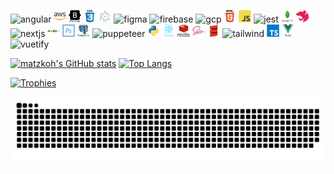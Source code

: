 <p>
  <img width="20" height="20" alt="angular" src="https://angular.io/assets/images/logos/angular/angular.svg" />
  <img width="20" height="20" alt="aws" src="https://raw.githubusercontent.com/devicons/devicon/master/icons/amazonwebservices/amazonwebservices-original-wordmark.svg" />
  <img width="20" height="20" alt="bootstrap" src="https://raw.githubusercontent.com/devicons/devicon/master/icons/bootstrap/bootstrap-plain-wordmark.svg" />
  <img width="20" height="20" alt="css3" src="https://raw.githubusercontent.com/devicons/devicon/master/icons/css3/css3-original-wordmark.svg" />
  <img width="20" height="20" alt="electron" src="https://raw.githubusercontent.com/devicons/devicon/master/icons/electron/electron-original.svg" />
  <img width="20" height="20" alt="figma" src="https://www.vectorlogo.zone/logos/figma/figma-icon.svg" />
  <img width="20" height="20" alt="firebase" src="https://www.vectorlogo.zone/logos/firebase/firebase-icon.svg" />
  <img width="20" height="20" alt="gcp" src="https://www.vectorlogo.zone/logos/google_cloud/google_cloud-icon.svg" />
  <img width="20" height="20" alt="html5" src="https://raw.githubusercontent.com/devicons/devicon/master/icons/html5/html5-original-wordmark.svg" />
  <img width="20" height="20" alt="javascript" src="https://raw.githubusercontent.com/devicons/devicon/master/icons/javascript/javascript-original.svg" />
  <img width="20" height="20" alt="jest" src="https://www.vectorlogo.zone/logos/jestjsio/jestjsio-icon.svg" />
  <img width="20" height="20" alt="mongodb" src="https://raw.githubusercontent.com/devicons/devicon/master/icons/mongodb/mongodb-original-wordmark.svg" />
  <img width="20" height="20" alt="nestjs" src="https://raw.githubusercontent.com/devicons/devicon/master/icons/nestjs/nestjs-plain.svg" />
  <img width="20" height="20" alt="nextjs" src="https://cdn.worldvectorlogo.com/logos/nextjs-2.svg" />
  <img width="20" height="20" alt="nodejs" src="https://raw.githubusercontent.com/devicons/devicon/master/icons/nodejs/nodejs-original-wordmark.svg" />
  <img width="20" height="20" alt="photoshop" src="https://raw.githubusercontent.com/devicons/devicon/master/icons/photoshop/photoshop-line.svg" />
  <img width="20" height="20" alt="postgresql" src="https://raw.githubusercontent.com/devicons/devicon/master/icons/postgresql/postgresql-original-wordmark.svg" />
  <img width="20" height="20" alt="puppeteer" src="https://www.vectorlogo.zone/logos/pptrdev/pptrdev-official.svg" />
  <img width="20" height="20" alt="python" src="https://raw.githubusercontent.com/devicons/devicon/master/icons/python/python-original.svg" />
  <img width="20" height="20" alt="react" src="https://raw.githubusercontent.com/devicons/devicon/master/icons/react/react-original-wordmark.svg" />
  <img width="20" height="20" alt="redis" src="https://raw.githubusercontent.com/devicons/devicon/master/icons/redis/redis-original-wordmark.svg" />
  <img width="20" height="20" alt="sass" src="https://raw.githubusercontent.com/devicons/devicon/master/icons/sass/sass-original.svg" />
  <img width="20" height="20" alt="scala" src="https://raw.githubusercontent.com/devicons/devicon/master/icons/scala/scala-original.svg" />
  <img width="20" height="20" alt="tailwind" src="https://www.vectorlogo.zone/logos/tailwindcss/tailwindcss-icon.svg" />
  <img width="20" height="20" alt="typescript" src="https://raw.githubusercontent.com/devicons/devicon/master/icons/typescript/typescript-original.svg" />
  <img width="20" height="20" alt="vuejs" src="https://raw.githubusercontent.com/devicons/devicon/master/icons/vuejs/vuejs-original-wordmark.svg" />
  <img width="20" height="20" alt="vuetify" src="https://bestofjs.org/logos/vuetify.svg" />
</p>

<p>
  <a href="https://github.com/anuraghazra/github-readme-stats" target="_blank"><img height="150" alt="matzkoh's GitHub stats" src="https://github-readme-stats.vercel.app/api?username=matzkoh&amp;show_icons=true&amp;count_private=true" /></a>
  <a href="https://github.com/anuraghazra/github-readme-stats" target="_blank"><img height="150" alt="Top Langs" src="https://github-readme-stats.vercel.app/api/top-langs/?username=matzkoh&amp;layout=compact" /></a>
</p>

<p>
  <a href="https://github.com/ryo-ma/github-profile-trophy" target="_blank"><img alt="Trophies" src="https://github-profile-trophy.vercel.app/?username=matzkoh&amp;margin-w=4&amp;margin-h=4" /></a>
</p>

<p>
  <picture>
    <source media="(prefers-color-scheme: dark)" srcset="https://raw.githubusercontent.com/matzkoh/matzkoh/output/github-snake-dark.svg" />
    <source media="(prefers-color-scheme: light)" srcset="https://raw.githubusercontent.com/matzkoh/matzkoh/output/github-snake.svg" />
    <img alt="github-snake" src="https://raw.githubusercontent.com/matzkoh/matzkoh/output/github-snake.svg" />
  </picture>
</p>
